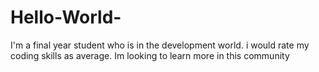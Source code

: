 # Hello-World-

I'm a final year student who is in the development world. i would rate my coding skills as average. Im looking to learn more in this community 

